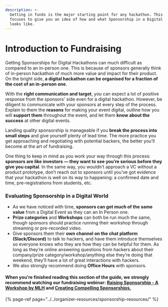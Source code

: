 ```yaml
---
description: >-
  Getting in funds is the major starting point for any hackathon. This article
  focuses to give you an idea of how and what Sponsorship in a Digital Hackathon
  looks like.
---
```


# Introduction to Fundraising

Getting Sponsorships for Digital Hackathons can much difficult as compared to an in-person one. This is because of sponsors generally think of in-person hackathon of much more value and impact for their product. On the bright side, **a digital hackathon can be organised for a fraction of the cost of an in-person one**. 

With the **right communication and target**, you can expect a lot of positive response from the sponsors' side even for a digital hackathon. However, be diligent to communicate with your sponsors at every step of the process. Explain to them the **reasons** for making your event digital, outline how you will **support them** throughout the event, and let them **know about the success** at other digital events.

Landing quality sponsorship is manageable if you **break the process into small steps** and give yourself plenty of lead time. The more practice you get approaching and negotiating with potential backers, the better you’ll become at the art of fundraising.

One thing to keep in mind as you work your way through this process: **sponsors are like investors — they want to see you’re serious before they give you capital**. In the same way, you wouldn’t approach a VC without a product prototype, don’t reach out to sponsors until you’ve got evidence that your hackathon is well on its way to happening: a confirmed date and time, pre-registrations from students, etc.

### Evaluating Sponsorship in a Digital World

* As we have noticed with time, **sponsors can get much of the same value** from a Digital Event as they can an In Person one. 
* **Prize categories** and **Workshops** can both be run much the same, though sponsors should practice running their workshop through streaming or pre-recorded video. 
* Give sponsors them their **own channel on the chat platform \(Slack/Discord\)** to talk to hackers, and have them introduce themselves so everyone knows who they are how they can be helpful for them. As long as they’re online answering questions from hackers about their company/prize category/workshop/anything else they’re doing that weekend, they’ll have a lot of great interactions with hackers. 
* We also strongly recommend doing **Office Hours** with sponsors.

#### When you’re finished reading this section of the guide, we strongly recommend watching our fundraising webinar: [Raising Sponsorship - A Workshop by MLH](https://www.youtube.com/watch?v=QI9NVe2wA5w) and [Creating Compelling Sponsorships. ](https://www.youtube.com/watch?v=W9miqQzxT-0)

{% page-ref page="../../organizer-resources/sponsorship-resources/" %}

